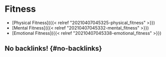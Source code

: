 # Fitness


-   [Physical Fitness]({{< relref "20210407045325-physical_fitness" >}})
-   [Mental Fitness]({{< relref "20210407045332-mental_fitness" >}})
-   [Emotional Fitness]({{< relref "20210407045338-emotional_fitness" >}})


## No backlinks! {#no-backlinks}

